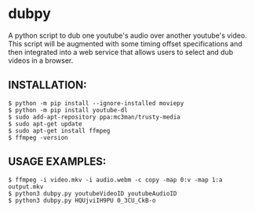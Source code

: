 # dubpy

A python script to dub one youtube's audio over another youtube's video. This script will be augmented with some timing offset specifications and then integrated into a web service that allows users to select and dub videos in a browser.

## INSTALLATION:
```
$ python -m pip install --ignore-installed moviepy
$ python -m pip install youtube-dl
$ sudo add-apt-repository ppa:mc3man/trusty-media
$ sudo apt-get update
$ sudo apt-get install ffmpeg
$ ffmpeg -version
```

## USAGE EXAMPLES:
```
$ ffmpeg -i video.mkv -i audio.webm -c copy -map 0:v -map 1:a output.mkv
$ python3 dubpy.py youtubeVideoID youtubeAudioID
$ python3 dubpy.py HQUjviIH9PU 0_3CU_CkB-o
```
